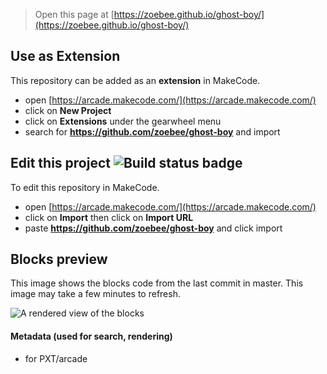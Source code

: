  


> Open this page at [https://zoebee.github.io/ghost-boy/](https://zoebee.github.io/ghost-boy/)

## Use as Extension

This repository can be added as an **extension** in MakeCode.

* open [https://arcade.makecode.com/](https://arcade.makecode.com/)
* click on **New Project**
* click on **Extensions** under the gearwheel menu
* search for **https://github.com/zoebee/ghost-boy** and import

## Edit this project ![Build status badge](https://github.com/zoebee/ghost-boy/workflows/MakeCode/badge.svg)

To edit this repository in MakeCode.

* open [https://arcade.makecode.com/](https://arcade.makecode.com/)
* click on **Import** then click on **Import URL**
* paste **https://github.com/zoebee/ghost-boy** and click import

## Blocks preview

This image shows the blocks code from the last commit in master.
This image may take a few minutes to refresh.

![A rendered view of the blocks](https://github.com/zoebee/ghost-boy/raw/master/.github/makecode/blocks.png)

#### Metadata (used for search, rendering)

* for PXT/arcade
<script src="https://makecode.com/gh-pages-embed.js"></script><script>makeCodeRender("{{ site.makecode.home_url }}", "{{ site.github.owner_name }}/{{ site.github.repository_name }}");</script>
